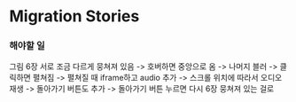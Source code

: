 # Migration Stories

### 해야할 일

그림 6장 서로 조금 다르게 뭉쳐져 있음 -> 호버하면 중앙으로 옴 -> 나머지 블러 -> 클릭하면 펼쳐짐 ->
펼쳐질 때 iframe하고 audio 추가 -> 스크롤 위치에 따라서 오디오 재생 -> 돌아가기 버튼도 추가 ->
돌아가기 버튼 누르면 다시 6장 뭉쳐져 있는 걸로